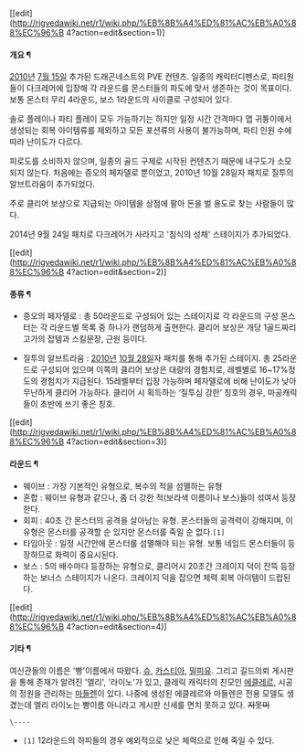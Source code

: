 [[edit](http://rigvedawiki.net/r1/wiki.php/%EB%8B%A4%ED%81%AC%EB%A0%88%EC%96%B
4?action=edit&section=1)]

#### 개요 ¶

[2010년](2010%EB%85%84.md) [7월 15일](7%EC%9B%94%2015%EC%9D%BC.md) 추가된
드래곤네스트의 PVE 컨텐츠. 일종의 캐릭터디펜스로, 파티원들이 다크레어에 입장해 각 라운드를 몬스터들의 파도에 맞서 생존하는 것이
목표이다. 보통 몬스터 무리 4라운드, 보스 1라운드의 사이클로 구성되어 있다.

  

솔로 플레이나 파티 플레이 모두 가능하기는 하지만 일정 시간 간격마다 맵 귀퉁이에서 생성되는 회복 아이템류를 제외하고 모든 포션류의 사용이
불가능하며, 파티 인원 수에 따라 난이도가 다르다.

  

피로도를 소비하지 않으며, 일종의 골드 구제로 시작된 컨텐츠기 때문에 내구도가 소모되지 않는다. 처음에는 증오의 페자델로 뿐이었고,
2010년 10월 28일자 패치로 질투의 알브트라움이 추가되었다.

  

주로 클리어 보상으로 지급되는 아이템을 상점에 팔아 돈을 벌 용도로 찾는 사람들이 많다.

  

2014년 9월 24일 패치로 다크레어가 사라지고 '침식의 성채' 스테이지가 추가되었다.

  

[[edit](http://rigvedawiki.net/r1/wiki.php/%EB%8B%A4%ED%81%AC%EB%A0%88%EC%96%B
4?action=edit&section=2)]

#### 종류 ¶

  * 증오의 페자델로 : 총 50라운드로 구성되어 있는 스테이지로 각 라운드의 구성 몬스터는 각 라운드별 목록 중 하나가 랜덤하게 출현한다. 클리어 보상은 개당 1골드짜리 고가의 잡템과 스킬문장, 근원 등이다.  

  * 질투의 알브트라움 : [2010년](2010%EB%85%84.md) [10월 28일](10%EC%9B%94%2028%EC%9D%BC.md)자 패치를 통해 추가된 스테이지. 총 25라운드로 구성되어 있으며 이쪽의 클리어 보상은 대량의 경험치로, 레벨별로 16~17%정도의 경험치가 지급된다. 15레벨부터 입장 가능하며 페자델로에 비해 난이도가 낮아 무난하게 클리어 가능하다. 클리어 시 획득하는 ‘질투심 강한’ 칭호의 경우, 마공캐릭들이 초반에 쓰기 좋은 칭호.  

[[edit](http://rigvedawiki.net/r1/wiki.php/%EB%8B%A4%ED%81%AC%EB%A0%88%EC%96%B
4?action=edit&section=3)]

#### 라운드 ¶

  * 웨이브 : 가장 기본적인 유형으로, 복수의 적을 섬멸하는 유형
  * 혼합 : 웨이브 유형과 같으나, 좀 더 강한 적(보라색 이름이나 보스)들이 섞여서 등장한다.
  * 회피 : 40초 간 몬스터의 공격을 살아남는 유형. 몬스터들의 공격력이 강해지며, 이 유형은 몬스터를 공격할 순 있지만 몬스터를 죽일 순 없다.`[1]`
  * 타임아웃 : 일정 시간안에 몬스터를 섬멸해야 되는 유형. 보통 네임드 몬스터들이 등장하므로 화력이 중요시된다.
  * 보스 : 5의 배수마다 등장하는 유형으로, 클리어시 20초간 크레이지 덕이 잔뜩 등장하는 보너스 스테이지가 나온다. 크레이지 덕을 잡으면 체력 회복 아이템이 드랍된다.  

[[edit](http://rigvedawiki.net/r1/wiki.php/%EB%8B%A4%ED%81%AC%EB%A0%88%EC%96%B
4?action=edit&section=4)]

#### 기타 ¶

여신관들의 이름은 '빵'이름에서 따왔다. [슈](%EC%8A%88%ED%81%AC%EB%A6%BC.md),
[카스티아](%EC%B9%B4%EC%8A%A4%ED%85%8C%EB%9D%BC.md),
[밀피유](http://ko.wikipedia.org/wiki/%EB%B0%80%ED%91%80%EC%9C%A0). 그리고 길드의뢰 게시판을
통해 존재가 알려진 '엘리', '라이노'가 있고, 클레릭 캐릭터의 친모인
[에클레르](%EC%8A%88%ED%81%AC%EB%A6%BC.md), 시공의 정원을 관리하는
[마들렌](http://ko.wikipedia.org/wiki/%EB%A7%88%EB%93%A4%EB%A0%8C)이 있다. 나중에 생성된
에클레르와 마들렌은 전용 모델도 생겼는데 엘리 라이노는 빵이름 아니라고 게시판 신세를 면치 못하고 있다. <del>지못미</del>

`\----`

  * `[1]` 12라운드의 하피들의 경우 예외적으로 낮은 체력으로 인해 죽일 수 있다.

